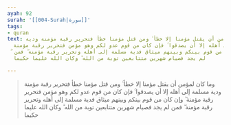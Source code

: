 ```yaml
---
ayah: 92
surah: '[[004-Surah|سورة]]'
tags:
- quran
text: وما كان لمؤمن أن يقتل مؤمنا إلا خطأ ۚ ومن قتل مؤمنا خطأ فتحرير رقبة مؤمنة ودية
  مسلمة إلى أهله إلا أن يصدقوا ۚ فإن كان من قوم عدو لكم وهو مؤمن فتحرير رقبة مؤمنة
  ۖ وإن كان من قوم بينكم وبينهم ميثاق فدية مسلمة إلى أهله وتحرير رقبة مؤمنة ۖ فمن
  لم يجد فصيام شهرين متتابعين توبة من الله ۗ وكان الله عليما حكيما

---
```

> وما كان لمؤمن أن يقتل مؤمنا إلا خطأ ۚ ومن قتل مؤمنا خطأ فتحرير رقبة مؤمنة ودية مسلمة إلى أهله إلا أن يصدقوا ۚ فإن كان من قوم عدو لكم وهو مؤمن فتحرير رقبة مؤمنة ۖ وإن كان من قوم بينكم وبينهم ميثاق فدية مسلمة إلى أهله وتحرير رقبة مؤمنة ۖ فمن لم يجد فصيام شهرين متتابعين توبة من الله ۗ وكان الله عليما حكيما
